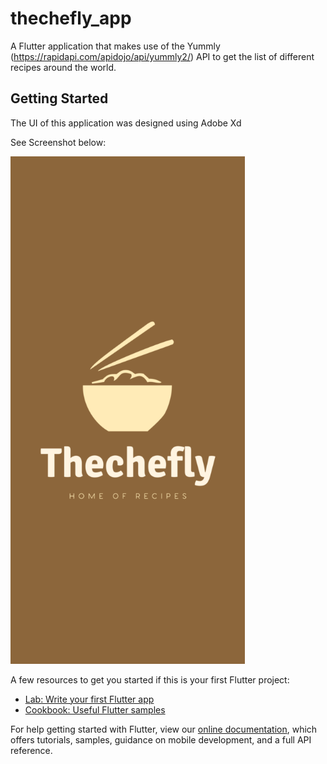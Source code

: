 # thechefly_app

A Flutter application  that makes use of the Yummly (https://rapidapi.com/apidojo/api/yummly2/) API to get the list of different recipes around the world.

## Getting Started

The UI of this application was designed using Adobe Xd

See Screenshot below:

![Splashscreen](https://github.com/Abdul-k1/thecheflyapp/blob/master/assets/SplashScreen.png)


A few resources to get you started if this is your first Flutter project:

- [Lab: Write your first Flutter app](https://flutter.dev/docs/get-started/codelab)
- [Cookbook: Useful Flutter samples](https://flutter.dev/docs/cookbook)

For help getting started with Flutter, view our
[online documentation](https://flutter.dev/docs), which offers tutorials,
samples, guidance on mobile development, and a full API reference.
